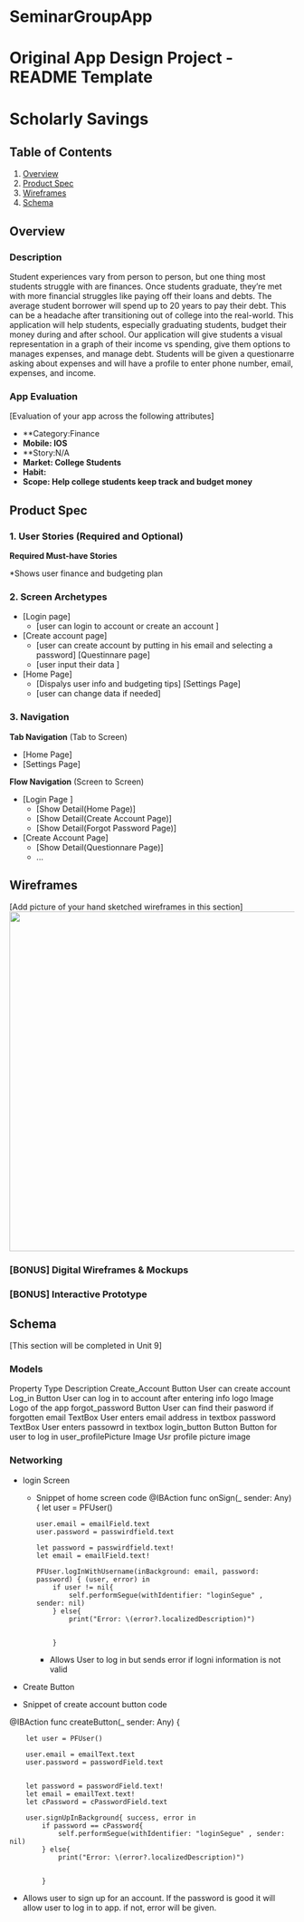 # SeminarGroupApp 

Original App Design Project - README Template
===

# Scholarly Savings

## Table of Contents
1. [Overview](#Overview)
1. [Product Spec](#Product-Spec)
1. [Wireframes](#Wireframes)
2. [Schema](#Schema)

## Overview
### Description
Student experiences vary from person to person, but one thing most students struggle with are finances.  Once students graduate, they’re met with more financial struggles like paying off their loans and debts. The average student borrower will spend up to 20 years to pay their debt. This can be a headache after transitioning out of college into the real-world. This application will help students, especially graduating students, budget their money during and after school. Our application will give students a visual representation in a graph of their income vs spending, give them options to manages expenses, and manage debt. Students will be given a questionarre asking about expenses and will have a profile to enter phone number, email, expenses, and income.

### App Evaluation
[Evaluation of your app across the following attributes]
- **Category:Finance 
- **Mobile: IOS**
- **Story:N/A
- **Market: College Students**
- **Habit:**
- **Scope: Help college students keep track and budget money**

## Product Spec

### 1. User Stories (Required and Optional)

**Required Must-have Stories**

*Shows user finance and budgeting plan


### 2. Screen Archetypes

* [Login page]
   * [user can login to account or create an account ]
* [Create account page]
   * [user can create account by putting in his email and selecting a password]
   [Questinnare  page]
   * [user input their data ]
 * [Home Page]
   * [Dispalys user info and budgeting tips]
   [Settings Page]
   * [user can change data if needed]

### 3. Navigation

**Tab Navigation** (Tab to Screen)

* [Home Page]
* [Settings Page]


**Flow Navigation** (Screen to Screen)

* [Login Page ]
   * [Show Detail(Home Page)]
   * [Show Detail(Create Account Page)]
   * [Show Detail(Forgot Password Page)]
* [Create Account Page]
   * [Show Detail(Questionnare Page)]
   * ...

## Wireframes
[Add picture of your hand sketched wireframes in this section]
<img src="YOUR_WIREFRAME_IMAGE_URL" width=600>

### [BONUS] Digital Wireframes & Mockups

### [BONUS] Interactive Prototype

## Schema 
[This section will be completed in Unit 9]
### Models
Property                   Type              Description
Create_Account            Button            User can create account
Log_in                    Button            User can log in to account after entering info
logo                      Image             Logo of the app
forgot_password           Button            User can find their pasword if forgotten
email                     TextBox           User enters email address in textbox
password                  TextBox           User enters passowrd in textbox
login_button              Button            Button for user to log in
user_profilePicture       Image             Usr profile picture image


### Networking
- login Screen
  - Snippet of home screen code
  @IBAction func onSign(_ sender: Any) {
        let user = PFUser()
        
        user.email = emailField.text
        user.password = passwirdfield.text
         
        let password = passwirdfield.text!
        let email = emailField.text!
        
        PFUser.logInWithUsername(inBackground: email, password: password) { (user, error) in
            if user != nil{
                self.performSegue(withIdentifier: "loginSegue" , sender: nil)
            } else{
                print("Error: \(error?.localizedDescription)")
                
                
            }

    - Allows User to log in but sends error if logni information is not valid
    
    
-  Create Button
  - Snippet of create account button code
  
  @IBAction func createButton(_ sender: Any) {
        
        let user = PFUser()
        
        user.email = emailText.text
        user.password = passwordField.text
        
         
        let password = passwordField.text!
        let email = emailText.text!
        let cPassword = cPasswordField.text
        
        user.signUpInBackground{ success, error in
            if password == cPassword{
                self.performSegue(withIdentifier: "loginSegue" , sender: nil)
            } else{
                print("Error: \(error?.localizedDescription)")
                
                
            }
            
  - Allows user to sign up for an account. If the password is good it will allow user to log in to app. if not, error will be given.
